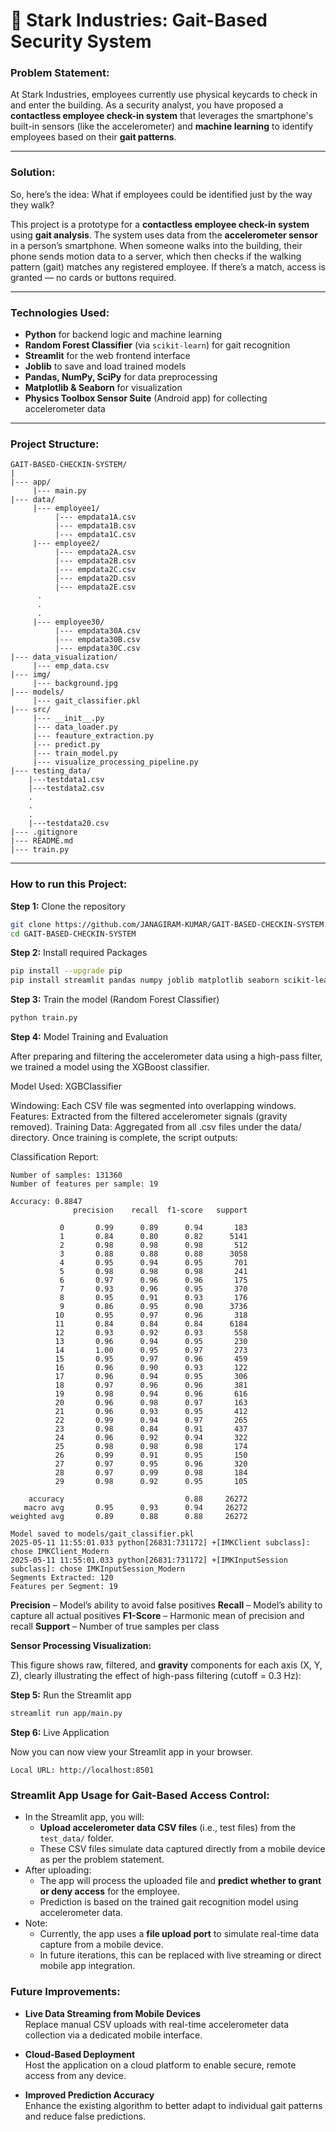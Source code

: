 # 🏤 Stark Industries: Gait-Based Security System

### Problem Statement:

At Stark Industries, employees currently use physical keycards to check in and enter the building. As a security analyst, you have proposed a **contactless employee check-in system** that leverages the smartphone's built-in sensors (like the accelerometer) and **machine learning** to identify employees based on their **gait patterns**.

---

### Solution:

So, here’s the idea: What if employees could be identified just by the way they walk?

This project is a prototype for a **contactless employee check-in system** using **gait analysis**. The system uses data from the **accelerometer sensor** in a person’s smartphone. When someone walks into the building, their phone sends motion data to a server, which then checks if the walking pattern (gait) matches any registered employee. If there’s a match, access is granted — no cards or buttons required.

---

### Technologies Used:

- **Python** for backend logic and machine learning
- **Random Forest Classifier** (via `scikit-learn`) for gait recognition
- **Streamlit** for the web frontend interface
- **Joblib** to save and load trained models
- **Pandas, NumPy, SciPy** for data preprocessing
- **Matplotlib & Seaborn** for visualization
- **Physics Toolbox Sensor Suite** (Android app) for collecting accelerometer data

---

### Project Structure:
```
GAIT-BASED-CHECKIN-SYSTEM/
|
|--- app/
     |--- main.py
|--- data/
     |--- employee1/
          |--- empdata1A.csv
          |--- empdata1B.csv
          |--- empdata1C.csv
     |--- employee2/
          |--- empdata2A.csv
          |--- empdata2B.csv
          |--- empdata2C.csv
          |--- empdata2D.csv
          |--- empdata2E.csv
      .
      .
      .
     |--- employee30/
          |--- empdata30A.csv
          |--- empdata30B.csv
          |--- empdata30C.csv
|--- data_visualization/
     |--- emp_data.csv
|--- img/
     |--- background.jpg
|--- models/
     |--- gait_classifier.pkl
|--- src/
     |--- __init__.py
     |--- data_loader.py
     |--- feauture_extraction.py
     |--- predict.py
     |--- train_model.py
     |--- visualize_processing_pipeline.py
|--- testing_data/
    |---testdata1.csv
    |---testdata2.csv
    .
    .
    .
    |---testdata20.csv    
|--- .gitignore
|--- README.md
|--- train.py
```
---

### How to run this Project:

**Step 1:** Clone the repository
```bash
git clone https://github.com/JANAGIRAM-KUMAR/GAIT-BASED-CHECKIN-SYSTEM.git
cd GAIT-BASED-CHECKIN-SYSTEM
```

**Step 2:** Install required Packages
```bash
pip install --upgrade pip
pip install streamlit pandas numpy joblib matplotlib seaborn scikit-learn
```
**Step 3:** Train the model (Random Forest Classifier)
```bash
python train.py
```
**Step 4:**  Model Training and Evaluation

After preparing and filtering the accelerometer data using a high-pass filter, we trained a model using the XGBoost classifier.

Model Used: XGBClassifier

Windowing: Each CSV file was segmented into overlapping windows.
Features: Extracted from the filtered accelerometer signals (gravity removed).
Training Data: Aggregated from all .csv files under the data/ directory.
Once training is complete, the script outputs:

Classification Report:
```
Number of samples: 131360
Number of features per sample: 19

Accuracy: 0.8847
              precision    recall  f1-score   support

           0       0.99      0.89      0.94       183
           1       0.84      0.80      0.82      5141
           2       0.98      0.98      0.98       512
           3       0.88      0.88      0.88      3058
           4       0.95      0.94      0.95       701
           5       0.98      0.98      0.98       241
           6       0.97      0.96      0.96       175
           7       0.93      0.96      0.95       370
           8       0.95      0.91      0.93       176
           9       0.86      0.95      0.90      3736
          10       0.95      0.97      0.96       318
          11       0.84      0.84      0.84      6184
          12       0.93      0.92      0.93       558
          13       0.96      0.94      0.95       230
          14       1.00      0.95      0.97       273
          15       0.95      0.97      0.96       459
          16       0.96      0.90      0.93       122
          17       0.96      0.94      0.95       306
          18       0.97      0.96      0.96       381
          19       0.98      0.94      0.96       616
          20       0.96      0.98      0.97       163
          21       0.96      0.93      0.95       412
          22       0.99      0.94      0.97       265
          23       0.98      0.84      0.91       437
          24       0.96      0.92      0.94       322
          25       0.98      0.98      0.98       174
          26       0.99      0.91      0.95       150
          27       0.97      0.95      0.96       320
          28       0.97      0.99      0.98       184
          29       0.98      0.92      0.95       105

    accuracy                           0.88     26272
   macro avg       0.95      0.93      0.94     26272
weighted avg       0.89      0.88      0.88     26272

Model saved to models/gait_classifier.pkl
2025-05-11 11:55:01.033 python[26831:731172] +[IMKClient subclass]: chose IMKClient_Modern
2025-05-11 11:55:01.033 python[26831:731172] +[IMKInputSession subclass]: chose IMKInputSession_Modern
Segments Extracted: 120
Features per Segment: 19
```
**Precision** – Model’s ability to avoid false positives
**Recall** – Model’s ability to capture all actual positives
**F1-Score** – Harmonic mean of precision and recall
**Support** – Number of true samples per class

**Sensor Processing Visualization:**

This figure shows raw, filtered, and **gravity** components for each axis (X, Y, Z), clearly illustrating the effect of high-pass filtering (cutoff = 0.3 Hz):



**Step 5:** Run the Streamlit app
```bash
streamlit run app/main.py
```
**Step 6:** Live Application

Now you can now view your Streamlit app in your browser.
```
Local URL: http://localhost:8501
```

### Streamlit App Usage for Gait-Based Access Control:

- In the Streamlit app, you will:
  - **Upload accelerometer data CSV files** (i.e., test files) from the `test_data/` folder.
  - These CSV files simulate data captured directly from a mobile device as per the problem statement.
- After uploading:
  - The app will process the uploaded file and **predict whether to grant or deny access** for the employee.
  - Prediction is based on the trained gait recognition model using accelerometer data.
- Note:
  - Currently, the app uses a **file upload port** to simulate real-time data capture from a mobile device.
  - In future iterations, this can be replaced with live streaming or direct mobile app integration.

### Future Improvements:

- **Live Data Streaming from Mobile Devices**  
  Replace manual CSV uploads with real-time accelerometer data collection via a dedicated mobile interface.

- **Cloud-Based Deployment**  
  Host the application on a cloud platform to enable secure, remote access from any device.

- **Improved Prediction Accuracy**  
  Enhance the existing algorithm to better adapt to individual gait patterns and reduce false predictions.
